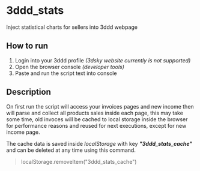 # 3ddd_stats
Inject statistical charts for sellers into 3ddd webpage

## How to run
1. Login into your 3ddd profile *(3dsky website currently is not supported)*
2. Open the browser console *(developer tools)*
3. Paste and run the script text into console

## Description
On first run the script will access your invoices pages and new income then will parse and collect all products sales inside each page, this may take some time,
old invoces will be cached to local storage inside the browser for performance reasons and reused for next executions, except for new income page.

The cache data is saved inside *localStorage* with key ***"3ddd_stats_cache"*** and can be deleted at any time using this command.
> localStorage.removeItem("3ddd_stats_cache")

